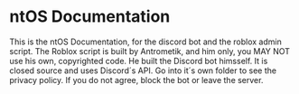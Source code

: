 # ntOS Documentation
This is the ntOS Documentation, for the discord bot and the roblox admin script.
The Roblox script is built by Antrometik, and him only, you MAY NOT use his own, copyrighted code.
He built the Discord bot himsself. It is closed source and uses Discord´s API. Go into it´s own folder to see the privacy policy. If you do not agree, block the bot or leave the server.
